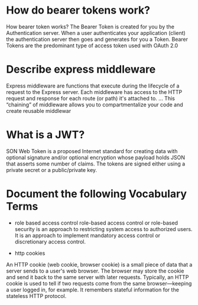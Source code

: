 # How do bearer tokens work?

How bearer token works? The Bearer Token is created for you by the Authentication server. When a user authenticates your application (client) the authentication server then goes and generates for you a Token. Bearer Tokens are the predominant type of access token used with OAuth 2.0

# Describe express middleware

Express middleware are functions that execute during the lifecycle of a request to the Express server. Each middleware has access to the HTTP request and response for each route (or path) it's attached to. ... This “chaining” of middleware allows you to compartmentalize your code and create reusable middlewar

# What is a JWT?

SON Web Token is a proposed Internet standard for creating data with optional signature and/or optional encryption whose payload holds JSON that asserts some number of claims. The tokens are signed either using a private secret or a public/private key.

# Document the following Vocabulary Terms

* role based access control
role-based access control or role-based security is an approach to restricting system access to authorized users. It is an approach to implement mandatory access control or discretionary access control. 

* http cookies

An HTTP cookie (web cookie, browser cookie) is a small piece of data that a server sends to a user's web browser. The browser may store the cookie and send it back to the same server with later requests. Typically, an HTTP cookie is used to tell if two requests come from the same browser—keeping a user logged in, for example. It remembers stateful information for the stateless HTTP protocol.